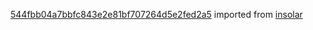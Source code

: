 [544fbb04a7bbfc843e2e81bf707264d5e2fed2a5](https://github.com/insolar/insolar/commit/544fbb04a7bbfc843e2e81bf707264d5e2fed2a5) imported from [insolar](https://github.com/insolar/insolar)
